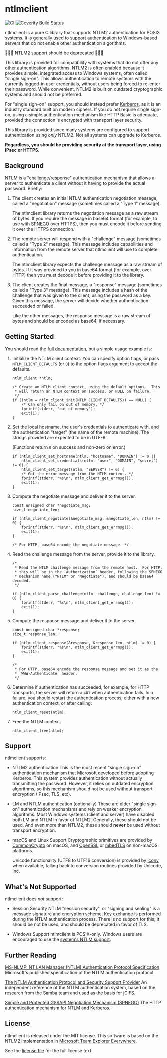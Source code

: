 ntlmclient
==========
![CI](https://github.com/ethomson/ntlmclient/workflows/CI/badge.svg) ![Coverity Build Status](https://scan.coverity.com/projects/15510/badge.svg?flat=1)

ntlmclient is a pure C library that supports NTLM2 authentication for
POSIX systems.  It is generally used to support authentication to
Windows-based servers that do not enable other authentication
algorithms.

🚨🚨🚨 NTLM2 support should be deprecated 🚨🚨🚨

This library is provided for compatibility with systems that do not offer
any other authentication algorithms.  NTLM2 is often enabled because it
provides simple, integrated access to Windows systems, often called "single
sign-on".  This allows authentication to remote systems with the currently
logged-in user credentials, without users being forced to re-enter their
password.  While convenient, NTLM2 is built on outdated cryptographic
systems and should not be preferred.

For "single sign-on" support, you should instead prefer
[Kerberos](https://en.wikipedia.org/wiki/Kerberos_(protocol)), as it
is an industry standard built on modern ciphers.  If you do not require
single sign-on, using a simple authentication mechanism like HTTP Basic
is adequate, provided the connection is encrypted with transport layer
security.

This library is provided since many systems are configured to support
authentication using _only_ NTLM2.  Not all systems can upgrade to
Kerberos.

**Regardless, you should be providing security at the transport layer,
using IPsec or HTTPS.**

Background
----------
NTLM is a "challenge/response" authentication mechanism that allows a
server to authenticate a client without it having to provide the actual
password.  Briefly:

1. The client creates an initial NTLM authentication negotiation message,
   called a "negotiation" message (sometimes called a "Type 1" message).

   The ntlmclient library returns the negotiation message as a raw stream
   of bytes.  If you require the message in base64 format (for example,
   to use with [SPNEGO](https://en.wikipedia.org/wiki/SPNEGO) over HTTPS),
   then you must encode it before sending it over the HTTPS connection.

2. The remote server will respond with a "challenge" message (sometimes
   called a "Type 2" message).  This message includes capabilities and
   information from the remote server that ntlmclient will use to
   complete authentication.

   The ntlmclient library expects the challenge message as a raw stream
   of bytes.  If it was provided to you in base64 format (for example,
   over HTTP) then you must decode it before providing it to the library.

3. The client creates the final message, a "response" message (sometimes
   called a "Type 3" message).  This message includes a hash of the
   challenge that was given to the client, using the password as a key.
   Given this message, the server will decide whether authentication
   succeeded or failed.

   Like the other messages, the response message is a raw stream of bytes
   and should be encoded as base64, if necessary.

Getting Started
---------------
You should read the [full
documentation](https://ethomson.github.io/ntlmclient/#HEAD), but a simple
usage example is:

1. Initialize the NTLM client context.  You can specify option flags, or
   pass `NTLM_CLIENT_DEFAULTS` (or `0`) to the option flags argument to
   accept the defaults.


   ```
   ntlm_client *ntlm;

   /* Create an NTLM client context, using the default options.  This
    * will return an NTLM context on success, or NULL on failure.
    */
   if ((ntlm = ntlm_client_init(NTLM_CLIENT_DEFAULTS)) == NULL) {
       /* Can only fail on out of memory. */
       fprintf(stderr, "out of memory");
       exit(1);
   }
   ```

2. Set the local hostname, the user's credentials to authenticate with,
   and the authentication "target" (the name of the remote machine).
   The strings provided are expected to be in UTF-8.

   (Functions return `0` on success and non-zero on error.)

   ```
   if (ntlm_client_set_hostname(ntlm, "hostname", "DOMAIN") != 0 ||
       ntlm_client_set_credentials(ntlm, "user", "DOMAIN", "secret") != 0) {
       ntlm_client_set_target(ntlm, "SERVER") != 0) {
       /* Get the error message from the NTLM context. */
       fprintf(stderr, "%s\n", ntlm_client_get_errmsg());
       exit(1);
   }
   ```

3. Compute the negotiate message and deliver it to the server.

   ```
   const unsigned char *negotiate_msg;
   size_t negotiate_len;

   if (ntlm_client_negotiate(&negotiate_msg, &negotiate_len, ntlm) != 0) {
       fprintf(stderr, "%s\n", ntlm_client_get_errmsg());
       exit(1);
   }

   /* For HTTP, base64 encode the negotiate message. */
   ```

4. Read the challenge message from the server, provide it to the library.

   ```
   /*
    * Read the NTLM challenge message from the remote host.  For HTTP,
    * this will be in the `Authorization` header, following the SPNEGO
    * mechanism name ("NTLM" or "Negotiate"), and should be base64 decoded.
    */

   if (ntlm_client_parse_challenge(ntlm, challenge, challenge_len) != 0) {
       fprintf(stderr, "%s\n", ntlm_client_get_errmsg());
       exit(1);
   }
   ```

5. Compute the response message and deliver it to the server.

   ```
   const unsigned char *response;
   size_t response_len;

   if (ntlm_client_response(&response, &response_len, ntlm) != 0) {
       fprintf(stderr, "%s\n", ntlm_client_get_errmsg());
       exit(1);
   }

   /*
    * For HTTP, base64 encode the response message and set it as the
    * `WWW-Authenticate` header.
    */
   ```

6. Determine if authentication has succeeded; for example, for HTTP
   transports, the server will return a `401` when authentication fails.
   In a failure, you should restart the authentication process, either
   with a new authentication context, or after calling:

   ```
   ntlm_client_reset(ntlm);
   ```

7. Free the NTLM context.

   ```
   ntlm_client_free(ntlm);
   ```

Support
-------
ntlmclient supports:

* NTLM2 authentication
  This is the most recent "single sign-on" authentication mechanism
  that Microsoft developed before adopting Kerberos.  This system provides
  authentication without actually transmitting the password.  However, it
  relies on outdated encryption algorithms, so this mechanism should not
  be used without transport encryption (IPsec, TLS, etc).

* LM and NTLM authentication (optionally)
  These are older "single sign-on" authentication mechanisms and rely
  on weaker encryption algorithms.  Most Windows systems (client and
  server) have disabled both LM and NTLM in favor of NTLM2.  Generally,
  these should not be used.  And even more than NTLM2, these should
  **never** be used without transport encryption.

* macOS and Linux Support
  Cryptographic primitives are provided by
  [CommonCrypto](https://developer.apple.com/security/) on macOS, and
  [OpenSSL](https://www.openssl.org) or [mbedTLS](https://tls.mbed.org/)
  on non-macOS platforms.

  Unicode functionality (UTF8 to UTF16 conversion) is provided by
  [iconv](https://en.wikipedia.org/wiki/Iconv) when available, falling
  back to conversion routines provided by Unicode, Inc.

What's Not Supported
--------------------
ntlmclient does _not_ support:

* Session Security
  NTLM "session security", or "signing and sealing" is a message signature
  and encryption scheme.  Key exchange is performed during the NTLM
  authentication process.  There is no support for this; it should be
  not be used, and should be deprecated in favor of TLS.

* Windows Support
  ntlmclient is POSIX-only.  Windows users are encouraged to use the
  [system's NTLM support](https://msdn.microsoft.com/en-us/library/windows/desktop/aa375506(v=vs.85).aspx).

Further Reading
---------------
[MS-NLMP: NT LAN Manager (NTLM) Authentication Protocol
Specification](https://msdn.microsoft.com/en-us/library/cc207842.aspx)
Microsoft's published specification of the NTLM authentication
protocol.

[The NTLM Authentication Protocol and Security Support
Provider](http://davenport.sourceforge.net/ntlm.html)
An independent reference of the NTLM authentication system, based on the
research from the Samba team and used as the basis for jCIFS.

[Simple and Protected GSSAPI Negotiation Mechanism
(SPNEGO)](https://en.wikipedia.org/wiki/SPNEGO)
The HTTP authentication mechanism for NTLM and Kerberos.

License
---------
ntlmclient is released under the MIT license.  This software is based on
the NTLM2 implementation in [Microsoft Team Explorer
Everywhere](https://github.com/microsoft/team-explorer-everywhere).

See the [license file](LICENSE.txt) for the full license text.
